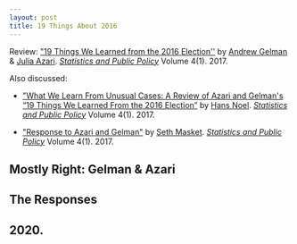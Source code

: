 ```yaml
---
layout: post
title: 19 Things About 2016
---
```


Review: ["19 Things We Learned from the 2016 Election''](http://www.tandfonline.com/doi/full/10.1080/2330443X.2017.1356775) by [Andrew Gelman](https://twitter.com/StatModeling) & [Julia Azari](https://twitter.com/julia_azari). _[Statistics and Public Policy](http://www.tandfonline.com/toc/uspp20/current)_ Volume 4(1). 2017.

Also discussed: 
* ["What We Learn From Unusual Cases: A Review of Azari and Gelman's “19 Things We Learned From the 2016 Election”](http://www.tandfonline.com/doi/full/10.1080/2330443X.2017.1399844) by [Hans Noel](https://twitter.com/ProfHansNoel). _[Statistics and Public Policy](http://www.tandfonline.com/toc/uspp20/current)_ Volume 4(1). 2017.

* ["Response to Azari and Gelman"](http://www.tandfonline.com/doi/full/10.1080/2330443X.2017.1399843) by [Seth Masket](https://twitter.com/smotus). _[Statistics and Public Policy](http://www.tandfonline.com/toc/uspp20/current)_ Volume 4(1). 2017.

## Mostly Right: Gelman & Azari

## The Responses 

## 2020.
